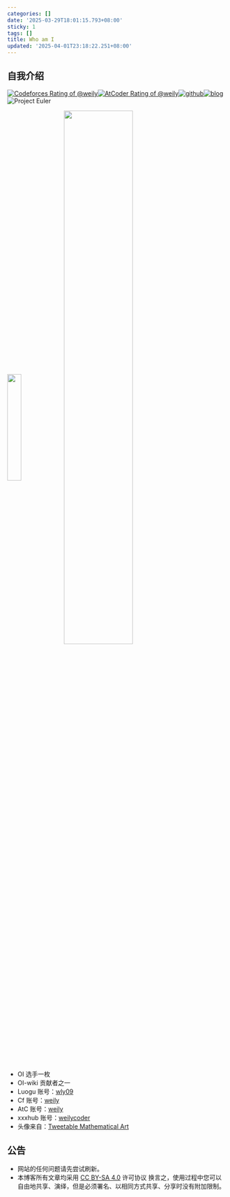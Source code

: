 ```yaml
---
categories: []
date: '2025-03-29T18:01:15.793+08:00'
sticky: 1
tags: []
title: Who am I
updated: '2025-04-01T23:18:22.251+08:00'
---
```

## 自我介绍

[![Codeforces Rating of @weily](https://cfrating.baoshuo.dev/rating?username=weily&style=flat)](https://codeforces.com/profile/weily)[![AtCoder Rating of @weily](https://atrating.baoshuo.dev/rating?username=weily&style=flat)](https://atcoder.jp/users/weily)[![github](https://img.shields.io/badge/github-weilycoder-blue?logo=github)](https://github.com/weilycoder)[![blog](https://img.shields.io/badge/Blog-weily09-0E83CD?logo=hexo)](https://weilycoder.github.io/)
![Project Euler](/image/weily09.png)

<div>
  <img align="center" width="25%" src="https://github-readme-stats.vercel.app/api/top-langs/?username=weilycoder">
  <img align="center" width="56%" src="https://github-readme-stats.vercel.app/api?username=weilycoder&theme=gruvbox&show_icons=true">
</div>

+ OI 选手一枚
+ OI-wiki 贡献者之一
+ Luogu 账号：[wly09](https://www.luogu.com/user/818693)
+ Cf 账号：[weily](https://codeforces.com/profile/weily)
+ AtC 账号：[weily](https://atcoder.jp/users/weily)
+ xxxhub 账号：[weilycoder](https://github.com/weilycoder)
+ 头像来自：[Tweetable Mathematical Art](https://codegolf.stackexchange.com/questions/35569/tweetable-mathematical-art/35626#35626)

## 公告

+ 网站的任何问题请先尝试刷新。
+ 本博客所有文章均采用 [CC BY-SA 4.0](https://creativecommons.org/licenses/by-sa/4.0/deed.zh-hans) 许可协议
  换言之，使用过程中您可以自由地共享、演绎，但是必须署名、以相同方式共享、分享时没有附加限制。
